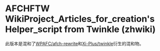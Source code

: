 AFCHFTW WikiProject_Articles_for_creation's Helper_script from Twinkle (zhwiki)
====
此版本是混和了[WPAFC/afch-rewrite][]和[Xi-Plus/twinkle][]衍生的混和物。

[WPAFC/afch-rewrite]: https://github.com/WPAFC/afch-rewrite
[Xi-Plus/twinkle]: https://github.com/Xi-Plus/twinkle
